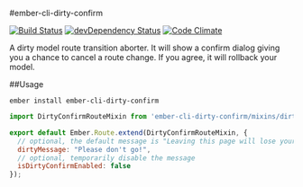 #ember-cli-dirty-confirm

[![Build Status](https://travis-ci.org/kellyselden/ember-cli-dirty-confirm.svg)](https://travis-ci.org/kellyselden/ember-cli-dirty-confirm)
[![devDependency Status](https://david-dm.org/kellyselden/ember-cli-dirty-confirm/dev-status.svg)](https://david-dm.org/kellyselden/ember-cli-dirty-confirm#info=devDependencies)
[![Code Climate](https://codeclimate.com/github/kellyselden/ember-cli-dirty-confirm/badges/gpa.svg)](https://codeclimate.com/github/kellyselden/ember-cli-dirty-confirm)

A dirty model route transition aborter. It will show a confirm dialog giving you a chance to cancel a route change. If you agree, it will rollback your model.

##Usage

`ember install ember-cli-dirty-confirm`
```javascript
import DirtyConfirmRouteMixin from 'ember-cli-dirty-confirm/mixins/dirty-confirm-route';

export default Ember.Route.extend(DirtyConfirmRouteMixin, {
  // optional, the default message is "Leaving this page will lose your changes. Are you sure?"
  dirtyMessage: "Please don't go!",
  // optional, temporarily disable the message
  isDirtyConfirmEnabled: false
});
```
